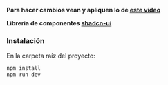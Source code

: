 **Para hacer cambios vean y apliquen lo de [este vídeo](https://www.youtube.com/watch?v=BPns9r76vSI)**

**Libreria de componentes [shadcn-ui](https://ui.shadcn.com/)**

### Instalación
En la carpeta raíz del proyecto:
```bash
npm install
npm run dev
```

